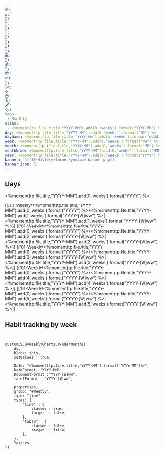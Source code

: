 ```yaml
---
🌐: 
⚖️: 
📕: 
📖: 
🕌: 
🥞: 
🍩: 
🍱: 
🍴:
💼: 
💻: 
🏦: 
💰: 
💸: 
💳: 
💵: 
🍵: 
🏋️‍♂️: 
⛔: 
😶: 
🗓️: 
🖋️: 
🏷️: 
tags: 
 - Monthly
alias: 
 - <%moment(tp.file.title,"YYYY-MM").add(0,'weeks').format("YYYY-MM") %>
day: <%moment(tp.file.title,"YYYY-MM").add(0,'weeks').format("DD") %>
dayName: <%moment(tp.file.title,"YYYY-MM").add(0,'weeks').format("dddd") %>
week: <%moment(tp.file.title,"YYYY-MM").add(0,'weeks').format("ww") %>
month: <%moment(tp.file.title,"YYYY-MM").add(0,'weeks').format("MM") %> 
monthName: <%moment(tp.file.title,"YYYY-MM").add(0,'weeks').format("MMMM") %>
year: <%moment(tp.file.title,"YYYY-MM").add(0,'weeks').format("YYYY") %>
banner: "![[80-Gallery/Banner/youtube banner.png]]"
banner_icon: 🗓️
---
```


## Days

<%moment(tp.file.title,"YYYY-MM").add(0,'weeks').format("YYYY") %>

[[/01-Weekly/<%moment(tp.file.title,"YYYY-MM").add(0,'weeks').format("YYYY") %>/<%moment(tp.file.title,"YYYY-MM").add(1,'weeks').format("YYYY-[W]ww") %>|<%moment(tp.file.title,"YYYY-MM").add(1,'weeks').format("YYYY-[W]ww") %>]]
[[/01-Weekly/<%moment(tp.file.title,"YYYY-MM").add(0,'weeks').format("YYYY") %>/<%moment(tp.file.title,"YYYY-MM").add(2,'weeks').format("YYYY-[W]ww") %>|<%moment(tp.file.title,"YYYY-MM").add(2,'weeks').format("YYYY-[W]ww") %>]]
[[/01-Weekly/<%moment(tp.file.title,"YYYY-MM").add(0,'weeks').format("YYYY") %>/<%moment(tp.file.title,"YYYY-MM").add(3,'weeks').format("YYYY-[W]ww") %>|<%moment(tp.file.title,"YYYY-MM").add(3,'weeks').format("YYYY-[W]ww") %>]]
[[/01-Weekly/<%moment(tp.file.title,"YYYY-MM").add(0,'weeks').format("YYYY") %>/<%moment(tp.file.title,"YYYY-MM").add(4,'weeks').format("YYYY-[W]ww") %>|<%moment(tp.file.title,"YYYY-MM").add(4,'weeks').format("YYYY-[W]ww") %>]]
[[/01-Weekly/<%moment(tp.file.title,"YYYY-MM").add(0,'weeks').format("YYYY") %>/<%moment(tp.file.title,"YYYY-MM").add(5,'weeks').format("YYYY-[W]ww") %>|<%moment(tp.file.title,"YYYY-MM").add(5,'weeks').format("YYYY-[W]ww") %>]]







## Habit tracking by week
```dataviewjs


customJS.DvWeeklyCharts.renderMonth({
	dv,
	block: this,
	setValues : true,
	
	Date: "<%moment(tp.file.title,'YYYY-MM').format('YYYY-MM')%>",
	DateFormat: "YYYY-MM",
	DocumentFormat :"YYYY-[W]ww",
	labelFormat : "YYYY-[W]ww",
	
	properties,
	group: "#Weekly",
	type: "line",
	types: {
		"line" : {
			stacked : true,
			target	: false,
		},
		"table" : {
			stacked : false,
			target	: false,
		},
	},
	Yaxises,
})
```

